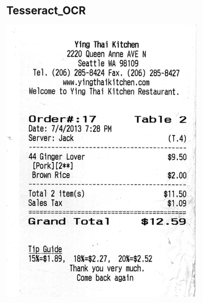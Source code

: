 # Tesseract_OCR


![Alt text](https://github.com/gowthambalusamy/Tesseract_OCR/blob/master/images/old-big.png)
